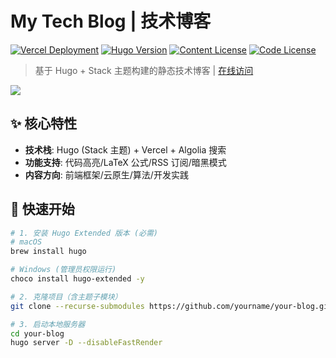 # My Tech Blog | 技术博客

[![Vercel Deployment](https://img.shields.io/badge/Deployed_on-Vercel-black?logo=vercel)](https://vercel.com)
[![Hugo Version](https://img.shields.io/badge/Hugo-0.125.7_Extended-ff4088?logo=hugo)](https://gohugo.io)
[![Content License](https://img.shields.io/badge/Content-CC_BY--NC--SA_4.0-lightgrey)](LICENSE_CONTENT)
[![Code License](https://img.shields.io/badge/Code-MIT-blue)](LICENSE)

> 基于 Hugo + Stack 主题构建的静态技术博客 | [在线访问](https://your-blog.vercel.app)

![](static/images/screenshot.png) <!-- 博客截图 -->

## ✨ 核心特性
- **技术栈**: Hugo (Stack 主题) + Vercel + Algolia 搜索
- **功能支持**: 代码高亮/LaTeX 公式/RSS 订阅/暗黑模式
- **内容方向**: 前端框架/云原生/算法/开发实践

## 🚀 快速开始
```bash
# 1. 安装 Hugo Extended 版本 (必需)
# macOS
brew install hugo

# Windows (管理员权限运行)
choco install hugo-extended -y

# 2. 克隆项目（含主题子模块）
git clone --recurse-submodules https://github.com/yourname/your-blog.git

# 3. 启动本地服务器
cd your-blog
hugo server -D --disableFastRender